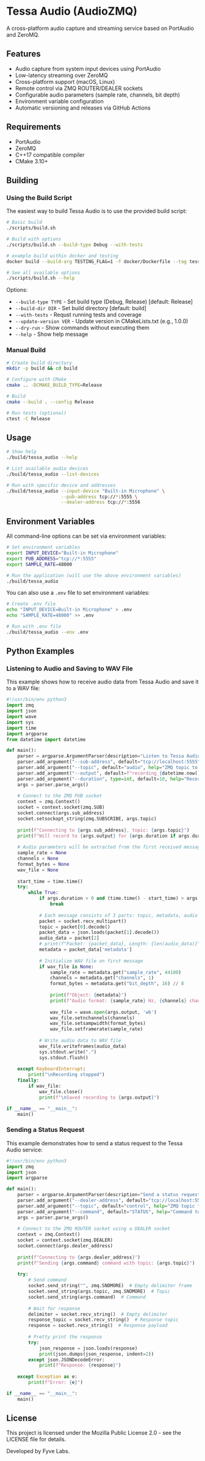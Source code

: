 # Tessa Audio (AudioZMQ)

A cross-platform audio capture and streaming service based on PortAudio and ZeroMQ.

## Features

- Audio capture from system input devices using PortAudio
- Low-latency streaming over ZeroMQ
- Cross-platform support (macOS, Linux)
- Remote control via ZMQ ROUTER/DEALER sockets
- Configurable audio parameters (sample rate, channels, bit depth)
- Environment variable configuration
- Automatic versioning and releases via GitHub Actions

## Requirements

- PortAudio
- ZeroMQ
- C++17 compatible compiler
- CMake 3.10+

## Building

### Using the Build Script

The easiest way to build Tessa Audio is to use the provided build script:

```bash
# Basic build
./scripts/build.sh

# Build with options
./scripts/build.sh --build-type Debug --with-tests

# example build within docker and testing
docker build --build-arg TESTING_FLAG=1 -f docker/Dockerfile --tag tessa_audio .

# See all available options
./scripts/build.sh --help
```

Options:
- `--build-type TYPE` - Set build type (Debug, Release) [default: Release]
- `--build-dir DIR` - Set build directory [default: build]
- `--with-tests` - Requst running tests and coverage
- `--update-version VER` - Update version in CMakeLists.txt (e.g., 1.0.0)
- `--dry-run` - Show commands without executing them
- `--help` - Show help message

### Manual Build

```bash
# Create build directory
mkdir -p build && cd build

# Configure with CMake
cmake .. -DCMAKE_BUILD_TYPE=Release

# Build
cmake --build . --config Release

# Run tests (optional)
ctest -C Release
```

## Usage

```bash
# Show help
./build/tessa_audio --help

# List available audio devices
./build/tessa_audio --list-devices

# Run with specific device and addresses
./build/tessa_audio --input-device "Built-in Microphone" \
                    --pub-address tcp://*:5555 \
                    --dealer-address tcp://*:5556
```

## Environment Variables

All command-line options can be set via environment variables:

```bash
# Set environment variables
export INPUT_DEVICE="Built-in Microphone"
export PUB_ADDRESS="tcp://*:5555"
export SAMPLE_RATE=48000

# Run the application (will use the above environment variables)
./build/tessa_audio
```

You can also use a `.env` file to set environment variables:

```bash
# Create .env file
echo "INPUT_DEVICE=Built-in Microphone" > .env
echo "SAMPLE_RATE=48000" >> .env

# Run with .env file
./build/tessa_audio --env .env
```

## Python Examples

### Listening to Audio and Saving to WAV File

This example shows how to receive audio data from Tessa Audio and save it to a WAV file:

```python
#!/usr/bin/env python3
import zmq
import json
import wave
import sys
import time
import argparse
from datetime import datetime

def main():
    parser = argparse.ArgumentParser(description="Listen to Tessa Audio and save to WAV file")
    parser.add_argument("--sub-address", default="tcp://localhost:5555", help="ZMQ SUB socket address")
    parser.add_argument("--topic", default="audio", help="ZMQ topic to subscribe to")
    parser.add_argument("--output", default=f"recording_{datetime.now().strftime('%Y%m%d_%H%M%S')}.wav", help="Output WAV file")
    parser.add_argument("--duration", type=int, default=10, help="Recording duration in seconds (0 for infinite)")
    args = parser.parse_args()
    
    # Connect to the ZMQ PUB socket
    context = zmq.Context()
    socket = context.socket(zmq.SUB)
    socket.connect(args.sub_address)
    socket.setsockopt_string(zmq.SUBSCRIBE, args.topic)
    
    print(f"Connecting to {args.sub_address}, topic: {args.topic}")
    print(f"Will record to {args.output} for {args.duration if args.duration > 0 else 'infinite'} seconds")
    
    # Audio parameters will be extracted from the first received message
    sample_rate = None
    channels = None
    format_bytes = None
    wav_file = None
    
    start_time = time.time()
    try:
        while True:
            if args.duration > 0 and (time.time() - start_time) > args.duration:
                break
                
            # Each message consists of 3 parts: topic, metadata, audio data
            packet = socket.recv_multipart()
            topic = packet[0].decode()
            packet_data = json.loads(packet[1].decode())
            audio_data = packet[2]
            # print(f"Packet: {packet_data}, Length: {len(audio_data)}")
            metadata = packet_data['metadata']
            
            # Initialize WAV file on first message
            if wav_file is None:
                sample_rate = metadata.get("sample_rate", 44100)
                channels = metadata.get("channels", 1)
                format_bytes = metadata.get("bit_depth", 16) // 8
                
                print(f"Object: {metadata}")
                print(f"Audio format: {sample_rate} Hz, {channels} channels, {format_bytes*8} bits")
                
                wav_file = wave.open(args.output, 'wb')
                wav_file.setnchannels(channels)
                wav_file.setsampwidth(format_bytes)
                wav_file.setframerate(sample_rate)
            
            # Write audio data to WAV file
            wav_file.writeframes(audio_data)
            sys.stdout.write(".")
            sys.stdout.flush()
            
    except KeyboardInterrupt:
        print("\nRecording stopped")
    finally:
        if wav_file:
            wav_file.close()
            print(f"\nSaved recording to {args.output}")

if __name__ == "__main__":
    main()

```

### Sending a Status Request

This example demonstrates how to send a status request to the Tessa Audio service:

```python
#!/usr/bin/env python3
import zmq
import json
import argparse

def main():
    parser = argparse.ArgumentParser(description="Send a status request to Tessa Audio")
    parser.add_argument("--dealer-address", default="tcp://localhost:5556", help="ZMQ DEALER socket address")
    parser.add_argument("--topic", default="control", help="ZMQ topic for control messages")
    parser.add_argument("--command", default="STATUS", help="Command to send (STATUS, START, STOP, GET_DEVICES)")
    args = parser.parse_args()
    
    # Connect to the ZMQ ROUTER socket using a DEALER socket
    context = zmq.Context()
    socket = context.socket(zmq.DEALER)
    socket.connect(args.dealer_address)
    
    print(f"Connecting to {args.dealer_address}")
    print(f"Sending {args.command} command with topic: {args.topic}")
    
    try:
        # Send command
        socket.send_string("", zmq.SNDMORE)  # Empty delimiter frame
        socket.send_string(args.topic, zmq.SNDMORE)  # Topic
        socket.send_string(args.command)  # Command
        
        # Wait for response
        delimiter = socket.recv_string()  # Empty delimiter
        response_topic = socket.recv_string()  # Response topic
        response = socket.recv_string()  # Response payload
        
        # Pretty print the response
        try:
            json_response = json.loads(response)
            print(json.dumps(json_response, indent=2))
        except json.JSONDecodeError:
            print(f"Response: {response}")
            
    except Exception as e:
        print(f"Error: {e}")

if __name__ == "__main__":
    main()
```

## License

This project is licensed under the Mozilla Public License 2.0 - see the LICENSE file for details.

Developed by Fyve Labs. 